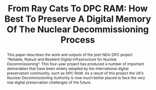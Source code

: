 ---
abstract: This paper describes the work and outputs of the joint NDA-DPC project “Reliable,
  Robust and Resilient Digital Infrastructure for Nuclear Decommissioning”. This four-year
  project has produced a number of important deliverables that have been widely adopted
  by the international digital preservation community, such as DPC RAM. As a result
  of this project the UK’s Nuclear Decommissioning Authority is now much better placed
  to face the very real digital preservation challenges of the future.
creators:
- Michael Popham
- Jenny Mitcham
date: null
document_url: https://osf.io/download/4fcva/
grand_parent: iPRES
institutions:
- Digital Preservation Coalition
keywords:
- project
- ram
- knowledge
- sharing
- resilience
landing_page_url: https://osf.io/n9zr5/
language: eng
layout: publication
license: CC-BY 4.0 International
notes_url: null
parent: iPRES 2022
publication_type: short paper
size: null
slides_url: https://osf.io/download/krcmh/
source_name: iPRES:osf:n9zr5
stream_url: https://youtu.be/udaE5kPGgn4
title: 'From Ray Cats To DPC RAM: How Best To Preserve A Digital Memory Of The Nuclear
  Decommissioning Process'
year: 2022
---
